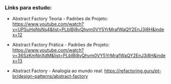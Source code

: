 ### Links para estudo:
- Abstract Factory Teoria - Padrões de Projeto: https://www.youtube.com/watch?v=UPSuHqNsNs4&list=PLbIBj8vQhvm0VY5YrMrafWaQY2EnJ3j8H&index=12

- Abstract Factory Prática - Padrões de Projeto: https://www.youtube.com/watch?v=36SzKmNnXdM&list=PLbIBj8vQhvm0VY5YrMrafWaQY2EnJ3j8H&index=13

- Abstract Factory - Analogia ao mundo real: https://refactoring.guru/pt-br/design-patterns/abstract-factory
